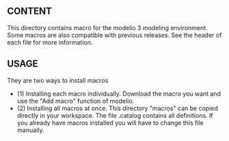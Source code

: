 CONTENT
-------
This directory contains macro for the modelio 3 modeling environment. 
Some macros are also compatible with previous releases.
See the header of each file for more information.

USAGE
-----
They are two ways to install macros
* (1) Installing each macro individually. Download the macro you want and use the "Add macro"
function of modelio. 
* (2) Installing all macros at once. This directory "macros" can be copied directly in your workspace. 
The file .catalog contains all definitions. If you already have macros installed you will have to 
change this file manually. 